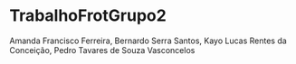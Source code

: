 # TrabalhoFrotGrupo2


Amanda Francisco Ferreira, Bernardo Serra Santos, Kayo Lucas Rentes da Conceição, Pedro Tavares de Souza Vasconcelos
